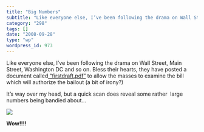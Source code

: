 ```yaml
---
title: "Big Numbers"
subtitle: "Like everyone else, I’ve been following the drama on Wall Street, Main Street, Washington DC and so ..."
category: "298"
tags: []
date: "2008-09-28"
type: "wp"
wordpress_id: 973
---
```

Like everyone else, I’ve been following the drama on Wall Street, Main Street, Washington DC and so on.
Bless their hearts, they have posted a document called[ “firstdraft.pdf”](http://money.cnn.com/2008/09/28/news/pdf/index.htm) to allow the masses to examine the bill which will authorize the bailout (a bit of irony?)

It’s way over my head, but a quick scan does reveal some rather  large numbers being bandied about…

![](https://i0.wp.com/s3.media.squarespace.com/production/1075723/12829350/wp-content/uploads/2008/09/picture-1.png?w=584)

**Wow!!!!**